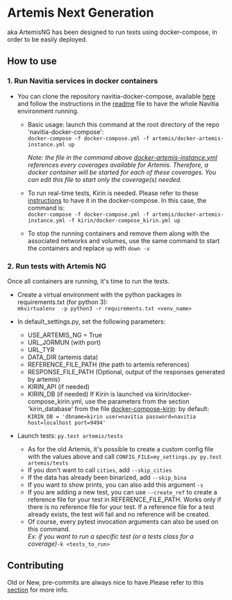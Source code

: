 # Artemis Next Generation

aka ArtemisNG has been designed to run tests using docker-compose, in order to be easily deployed.

## How to use

### 1. Run Navitia services in docker containers

*   You can clone the repository navitia-docker-compose, available [here](https://github.com/CanalTP/navitia-docker-compose) and follow the instructions in the [readme](https://github.com/CanalTP/navitia-docker-compose/blob/master/README.md) file to have the whole Navitia environment running.
    - Basic usage: launch this command at the root directory of the repo 'navitia-docker-compose':\
    `docker-compose -f docker-compose.yml -f artemis/docker-artemis-instance.yml up`

        *Note: the file in the command above [docker-artemis-instance.yml](https://github.com/CanalTP/navitia-docker-compose/blob/master/artemis/docker-artemis-instance.yml) references every coverages available for Artemis. Therefore, a docker container will be started for each of these coverages. You can edit this file to start only the coverage(s) needed.*
    - To run real-time tests, Kirin is needed. Please refer to these
    [instructions](https://github.com/CanalTP/navitia-docker-compose/blob/master/kirin/README.md) to have it in the docker-compose. In this case, the command is:\
    `docker-compose -f docker-compose.yml -f artemis/docker-artemis-instance.yml -f kirin/docker-compose_kirin.yml up`

    - To stop the running containers and remove them along with the associated networks and volumes, use the same command to start the containers and replace `up` with `down -v`
### 2. Run tests with Artemis NG

Once all containers are running, it's time to run the tests.

* Create a virtual environment with the python packages in requirements.txt (for python 3):\
    `mkvirtualenv  -p python3 -r requirements.txt <venv_name>`

* In default_settings.py, set the following parameters:
    - USE_ARTEMIS_NG = True
    - URL_JORMUN (with port)
    - URL_TYR
    - DATA_DIR (artemis data)
    - REFERENCE_FILE_PATH (the path to artemis references)
    - RESPONSE_FILE_PATH (Optional, output of the responses generated by artemis)
    - KIRIN_API (if needed)
    - KIRIN_DB (if needed)
      If Kirin is launched via kirin/docker-compose_kirin.yml, use the parameters from the section 'kirin_database' from the file [docker-compose-kirin](https://github.com/CanalTP/navitia-docker-compose/blob/master/kirin/docker-compose_kirin.yml):
      by default: `KIRIN_DB = 'dbname=kirin user=navitia password=navitia host=localhost port=9494'`

* Launch tests: `py.test artemis/tests`
    - As for the old Artemis, it's possible to create a custom config file with the values above and call `CONFIG_FILE=my_settings.py py.test artemis/tests`
    - If you don't want to call `cities`, add `--skip_cities`
    - If the data has already been binarized, add `--skip_bina`
    - If you want to show prints, you can also add this argument `-s`
    - If you are adding a new test, you can use `--create_ref` to create a reference file for your test in REFERENCE_FILE_PATH.
      Works only if there is no reference file for your test.
      If a reference file for a test already exists, the test will fail and no reference will be created.
    - Of course, every pytest invocation arguments can also be used on this command.\
      *Ex: if you want to run a specific test (or a tests class for a coverage)*`-k <tests_to_run>`

## Contributing

Old or New, pre-commits are always nice to have.Please refer to this [section](https://github.com/CanalTP/artemis#contributing) for more info.